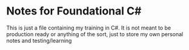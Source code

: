 <h1>Notes for Foundational C#</h1>
<p>This is just a file containing my training in C#. It is not meant to be production ready or anything of the sort, just to store my own personal notes and testing/learning</p>
